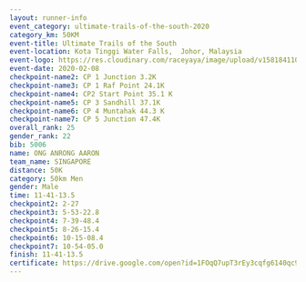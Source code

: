 ```yaml
--- 
layout: runner-info 
event_category: ultimate-trails-of-the-south-2020 
category_km: 50KM 
event-title: Ultimate Trails of the South 
event-location: Kota Tinggi Water Falls,  Johor, Malaysia 
event-logo: https://res.cloudinary.com/raceyaya/image/upload/v1581841103/logo/2020/ultimate-trails-2020_i93dfj.jpg 
event-date: 2020-02-08 
checkpoint-name2: CP 1 Junction 3.2K 
checkpoint-name3: CP 1 Raf Point 24.1K 
checkpoint-name4: CP2 Start Point 35.1 K 
checkpoint-name5: CP 3 Sandhill 37.1K 
checkpoint-name6: CP 4 Muntahak 44.3 K 
checkpoint-name7: CP 5 Junction 47.4K 
overall_rank: 25
gender_rank: 22
bib: 5006
name: ONG ANRONG AARON
team_name: SINGAPORE
distance: 50K
category: 50km Men
gender: Male
time: 11-41-13.5
checkpoint2: 2-27
checkpoint3: 5-53-22.8
checkpoint4: 7-39-48.4
checkpoint5: 8-26-15.4
checkpoint6: 10-15-08.4
checkpoint7: 10-54-05.0
finish: 11-41-13.5
certificate: https://drive.google.com/open?id=1FOqQ7upT3rEy3cqfg6140qc9AaGbz2EO
--- 
```

